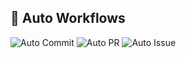 ## 🔄 Auto Workflows
![Auto Commit](https://github.com/ammangdzaky/REBOISASI/actions/workflows/auto-commit.yml/badge.svg)
![Auto PR](https://github.com/ammangdzaky/REBOISASI/actions/workflows/auto-pr.yml/badge.svg)
![Auto Issue](https://github.com/ammangdzaky/REBOISASI/actions/workflows/auto-issue.yml/badge.svg)

